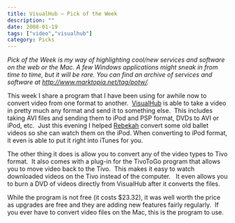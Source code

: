```yaml
---
title: VisualHub – Pick of the Week
description: ""
date: 2008-01-19
tags: ["video","visualhub"]
category: Picks
---
```



*Pick of the Week is my way of highlighting cool/new services and software on the web or the Mac. A few Windows applications might sneak in from time to time, but it will be rare. You can find an archive of services and software at <a href="https://web.archive.org/web/20131211162729/http://www.marktopia.net/tag/potw/">http://www.marktopia.net/tag/potw/</a>.*

This week I share a program that I have been using for awhile now to convert video from one format to another.&nbsp; <a href="https://web.archive.org/web/20131211162729/http://www.techspansion.com/visualhub/">VisualHub</a> is able to take a video in pretty much any format and send it to something else.&nbsp; This includes taking AVI files and sending them to iPod and PSP format, DVDs to AVI or iPod, etc.&nbsp; Just this evening I helped <a href="https://web.archive.org/web/20131211162729/http://www.urbanfarmgirl.net/">Rebekah</a> convert some old ballet videos so she can watch them on the iPod. When converting to iPod format, it even is able to put it right into iTunes for you.

The other thing it does is allow you to convert any of the video types to Tivo format.&nbsp; It also comes with a plug-in for the TivoToGo program that allows you to move video back to the Tivo.&nbsp; This makes it easy to watch downloaded videos on the Tivo instead of the computer.&nbsp;&nbsp; It even allows you to burn a DVD of videos directly from VisualHub after it converts the files.

While the program is not free (it costs $23.32), it was well worth the price as upgrades are free and they are adding new features fairly regularly.&nbsp; If you ever have to convert video files on the Mac, this is the program to use.
